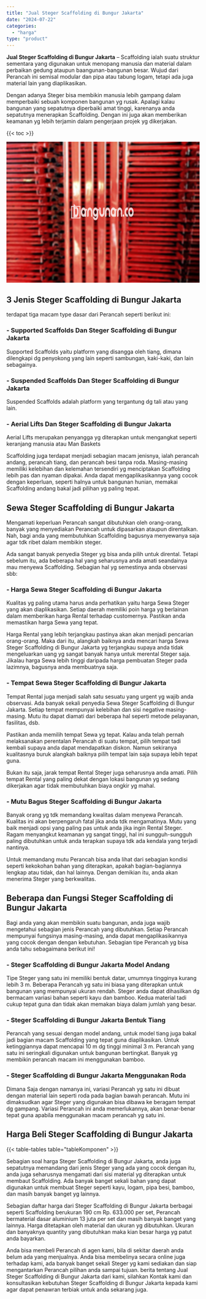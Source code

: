 ```yaml
---
title: "Jual Steger Scaffolding di Bungur Jakarta"
date: "2024-07-22"
categories: 
  - "harga"
type: "product"
---
```


**Jual Steger Scaffolding di Bungur Jakarta** – Scaffolding ialah suatu struktur sementara yang digunakan untuk menopang manusia dan material dalam perbaikan gedung ataupun baangunan-bangunan besar. Wujud dari Perancah ini semisal modular dan pipa atau tabung logam, tetapi ada juga material lain yang diaplikasikan.

Dengan adanya Steger bisa membikin manusia lebih gampang dalam memperbaiki sebuah komponen bangunan yg rusak. Apalagi kalau bangunan yang sepatutnya diperbaiki amat tinggi, karenanya anda sepatutnya menerapkan Scaffolding. Dengan ini juga akan memberikan keamanan yg lebih terjamin dalam pengerjaan projek yg dikerjakan.

{{< toc >}}

![Jual Steger Scaffolding di Bungur Jakarta](/images/sewa-scaffolding-steger-03.png)

## 3 Jenis Steger Scaffolding di Bungur Jakarta

terdapat tiga macam type dasar dari Perancah seperti berikut ini:

### \- Supported Scaffolds Dan Steger Scaffolding di Bungur Jakarta

Supported Scaffolds yaitu platform yang disangga oleh tiang, dimana dilengkapi dg penyokong yang lain seperti sambungan, kaki-kaki, dan lain sebagainya.

### \- Suspended Scaffolds Dan Steger Scaffolding di Bungur Jakarta

Suspended Scaffolds adalah platform yang tergantung dg tali atau yang lain.

### \- Aerial Lifts Dan Steger Scaffolding di Bungur Jakarta

Aerial Lifts merupakan penyangga yg diterapkan untuk mengangkat seperti keranjang manusia atau Man Baskets

Scaffolding juga terdapat menjadi sebagian macam jenisnya, ialah perancah andang, perancah tiang, dan perancah besi tanpa roda. Masing-masing memiliki kelebihan dan kelemahan tersendiri yg menciptakan Scaffolding lebih pas dan nyaman dipakai. Anda dapat mengaplikasikannya yang cocok dengan keperluan, seperti halnya untuk bangunan hunian, memakai Scaffolding andang bakal jadi pilihan yg paling tepat.

## Sewa Steger Scaffolding di Bungur Jakarta

Mengamati keperluan Perancah sangat dibutuhkan oleh orang-orang, banyak yang menyediakan Perancah untuk dipasarkan ataupun direntalkan. Nah, bagi anda yang membutuhkan Scaffolding bagusnya menyewanya saja agar tdk ribet dalam membikin steger.

Ada sangat banyak penyedia Steger yg bisa anda pilih untuk dirental. Tetapi sebelum itu, ada beberapa hal yang seharusnya anda amati seandainya mau menyewa Scaffolding. Sebagian hal yg semestinya anda observasi sbb:

### \- Harga Sewa Steger Scaffolding di Bungur Jakarta

Kualitas yg paling utama harus anda perhatikan yaitu harga Sewa Steger yang akan diaplikasikan. Setiap daerah memiliki poin harga yg berlainan dalam memberikan harga Rental terhadap customernya. Pastikan anda memastikan harga Sewa yang tepat.

Harga Rental yang lebih terjangkau pastinya akan akan menjadi pencarian orang-orang. Maka dari itu, alangkah baiknya anda mencari harga Sewa Steger Scaffolding di Bungur Jakarta yg terjangkau supaya anda tidak mengeluarkan uang yg sangat banyak hanya untuk merental Steger saja. Jikalau harga Sewa lebih tinggi daripada harga pembuatan Steger pada lazimnya, bagusnya anda membuatnya saja.

### \- Tempat Sewa Steger Scaffolding di Bungur Jakarta

Tempat Rental juga menjadi salah satu sesuatu yang urgent yg wajib anda observasi. Ada banyak sekali penyedia Sewa Steger Scaffolding di Bungur Jakarta. Setiap tempat mempunyai kelebihan dan sisi negative masing-masing. Mutu itu dapat diamati dari beberapa hal seperti metode pelayanan, fasilitas, dsb.

Pastikan anda memilih tempat Sewa yg tepat. Kalau anda telah pernah melaksanakan perentalan Perancah di suatu tempat, pilih tempat tadi kembali supaya anda dapat mendapatkan diskon. Namun sekiranya kualitasnya buruk alangkah baiknya pilih tempat lain saja supaya lebih tepat guna.

Bukan itu saja, jarak tempat Rental Steger juga seharusnya anda amati. Pilih tempat Rental yang paling dekat dengan lokasi bangunan yg sedang dikerjakan agar tidak membutuhkan biaya ongkir yg mahal.

### \- Mutu Bagus Steger Scaffolding di Bungur Jakarta

Banyak orang yg tdk memandang kwalitas dalam menyewa Perancah. Kualitas ini akan berpengaruh fatal jika anda tdk mengamatinya. Mutu yang baik menjadi opsi yang paling pas untuk anda jika ingin Rental Steger. Ragam menyangkut keamanan yg sangat tinggi, hal ini sungguh-sungguh paling dibutuhkan untuk anda terapkan supaya tdk ada kendala yang terjadi nantinya.

Untuk memandang mutu Perancah bisa anda lihat dari sebagian kondisi seperti kekokohan bahan yang diterapkan, apakah bagian-bagiannya lengkap atau tidak, dan hal lainnya. Dengan demikian itu, anda akan menerima Steger yang berkwalitas.

## Beberapa dan Fungsi Steger Scaffolding di Bungur Jakarta

Bagi anda yang akan membikin suatu bangunan, anda juga wajib mengetahui sebagian jenis Perancah yang dibutuhkan. Setiap Perancah mempunyai fungsinya masing-masing, anda dapat mengaplikasikannya yang cocok dengan dengan kebutuhan. Sebagian tipe Perancah yg bisa anda tahu sebagaimana berikut ini!

### \- Steger Scaffolding di Bungur Jakarta Model Andang

Tipe Steger yang satu ini memiliki bentuk datar, umumnya tingginya kurang lebih 3 m. Beberapa Perancah yg satu ini biasa yang diterapkan untuk bangunan yang mempunyai ukuran rendah. Steger anda dapat dihasilkan dg bermacam variasi bahan seperti kayu dan bamboo. Kedua material tadi cukup tepat guna dan tidak akan memakan biaya dalam jumlah yang besar.

### \- Steger Scaffolding di Bungur Jakarta Bentuk Tiang

Perancah yang sesuai dengan model andang, untuk model tiang juga bakal jadi bagian macam Scaffolding yang tepat guna diaplikasikan. Untuk ketinggiannya dapat mencapai 10 m dg tinggi minimal 3 m. Perancah yang satu ini seringkali digunakan untuk bangunan bertingkat. Banyak yg membikin perancah macam ini menggunakan bamboo.

### \- Steger Scaffolding di Bungur Jakarta Menggunakan Roda

Dimana Saja dengan namanya ini, variasi Perancah yg satu ini dibuat dengan material lain seperti roda pada bagian bawah perancah. Mutu ini dimaksudkan agar Steger yang digunakan bisa dibawa ke beragam tempat dg gampang. Variasi Perancah ini anda memerlukannya, akan benar-benar tepat guna apabila menggunakan macam perancah yg satu ini.

## Harga Beli Steger Scaffolding di Bungur Jakarta

{{< table-tables table="tableKomponen" >}}

Sebagian soal harga Steger Scaffolding di Bungur Jakarta, anda juga sepatutnya memandang dari jenis Steger yang ada yang cocok dengan itu, anda juga seharusnya mengamati dari sisi material yg diterapkan untuk membaut Scaffolding. Ada banyak banget sekali bahan yang dapat digunakan untuk membuat Steger seperti kayu, logam, pipa besi, bamboo, dan masih banyak banget yg lainnya.

Sebagian daftar harga dari Steger Scaffolding di Bungur Jakarta berbagai seperti Scaffolding berukuran 190 cm Rp. 633.000 per set, Perancah bermaterial dasar aluminium 13 juta per set dan masih banyak banget yang lainnya. Harga ditetapkan oleh material dan ukuran yg dibutuhkan. Ukuran dan banyaknya quantity yang dibutuhkan maka kian besar harga yg patut anda bayarkan.

Anda bisa membeli Perancah di agen kami, bila di sekitar daerah anda belum ada yang menjualnya. Anda bisa membelinya secara online juga terhadap kami, ada banyak banget sekali Steger yg kami sediakan dan siap mengantarkan Perancah pilihan anda sampai tujuan. berita tentang Jual Steger Scaffolding di Bungur Jakarta dari kami, silahkan Kontak kami dan konsultasikan kebutuhan Steger Scaffolding di Bungur Jakarta kepada kami agar dapat penawran terbiak untuk anda sekarang juga.
